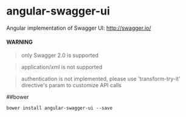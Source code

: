 angular-swagger-ui
==================

Angular implementation of Swagger UI: http://swagger.io/

#### WARNING 
> only Swagger 2.0 is supported

> application/xml is not supported

> authentication is not implemented, please use 'transform-try-it' directive's param to customize API calls

##bower

`bower install angular-swagger-ui --save`

